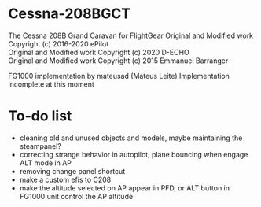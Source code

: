 # Cessna-208BGCT
 The Cessna 208B Grand Caravan for FlightGear
 Original and Modified work Copyright (c) 2016-2020 ePilot           
 Original and Modified work Copyright (c) 2020 D-ECHO        
 Original and Modified work Copyright (c) 2015 Emmanuel Barranger

FG1000 implementation by mateusad (Mateus Leite)
Implementation incomplete at this moment

# To-do list
- cleaning old and unused objects and models, maybe maintaining the steampanel?
- correcting strange behavior in autopilot, plane bouncing when engage ALT mode in AP
- removing change panel shortcut
- make a custom efis to C208
- make the altitude selected on AP appear in PFD, or ALT button in FG1000 unit control the AP altitude
